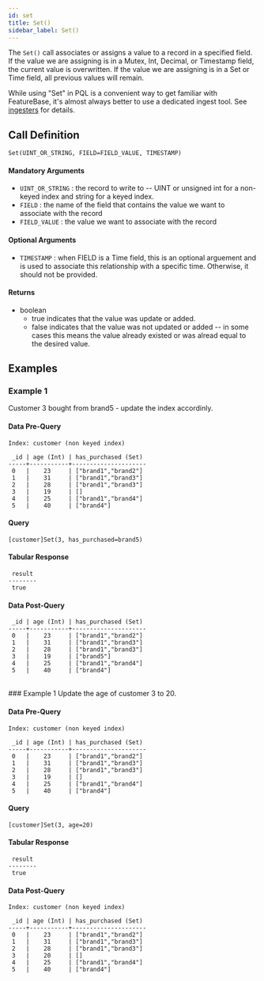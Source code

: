 ```yaml
---
id: set
title: Set()
sidebar_label: Set()
---
```


The `Set()` call associates or assigns a value to a record in a specified field. If the value we are assigning is in a Mutex, Int, Decimal, or Timestamp field, the current value is overwritten. If the value we are assigning is in a Set or Time field, all previous values will remain.

While using "Set" in PQL is a convenient way to get familiar with FeatureBase, it's almost always better to use a dedicated ingest tool. See [ingesters](/explanations/ingesters) for details.

## Call Definition
```
Set(UINT_OR_STRING, FIELD=FIELD_VALUE, TIMESTAMP)
```

#### Mandatory Arguments
- `UINT_OR_STRING` : the record to write to -- UINT or unsigned int for a non-keyed index and string for a keyed index.
- `FIELD` : the name of the field that contains the value we want to associate with the record
- `FIELD_VALUE` : the value we want to associate with the record

#### Optional Arguments
- `TIMESTAMP` : when FIELD is a Time field, this is an optional arguement and is used to associate this relationship with a specific time. Otherwise, it should not be provided.

#### Returns
- boolean
  - true indicates that the value was update or added.
  - false indicates that the value was not updated or added -- in some cases this means the value already existed or was alread equal to the desired value.

## Examples

### Example 1
Customer 3 bought from brand5 - update the index accordinly.

#### Data Pre-Query
```
Index: customer (non keyed index)

 _id | age (Int) | has_purchased (Set) 
-----+-----------+---------------------
 0   |    23     | ["brand1","brand2"] 
 1   |    31     | ["brand1","brand3"] 
 2   |    28     | ["brand1","brand3"] 
 3   |    19     | []  
 4   |    25     | ["brand1","brand4"]
 5   |    40     | ["brand4"]
```

#### Query
```
[customer]Set(3, has_purchased=brand5)
```
#### Tabular Response
```
 result
--------
 true
```
#### Data Post-Query
```
 _id | age (Int) | has_purchased (Set) 
-----+-----------+---------------------
 0   |    23     | ["brand1","brand2"] 
 1   |    31     | ["brand1","brand3"] 
 2   |    28     | ["brand1","brand3"] 
 3   |    19     | ["brand5"]
 4   |    25     | ["brand1","brand4"] 
 5   |    40     | ["brand4"]          
```

<br>
### Example 1
Update the age of customer 3 to 20.

#### Data Pre-Query
```
Index: customer (non keyed index)

 _id | age (Int) | has_purchased (Set)
-----+-----------+---------------------
 0   |    23     | ["brand1","brand2"]
 1   |    31     | ["brand1","brand3"]
 2   |    28     | ["brand1","brand3"]
 3   |    19     | []
 4   |    25     | ["brand1","brand4"]
 5   |    40     | ["brand4"]
```
#### Query
```
[customer]Set(3, age=20)
```
#### Tabular Response
```
 result
--------
 true
```
#### Data Post-Query
```
Index: customer (non keyed index)

 _id | age (Int) | has_purchased (Set)
-----+-----------+---------------------
 0   |    23     | ["brand1","brand2"]
 1   |    31     | ["brand1","brand3"]
 2   |    28     | ["brand1","brand3"]
 3   |    20     | []
 4   |    25     | ["brand1","brand4"]
 5   |    40     | ["brand4"]
```
